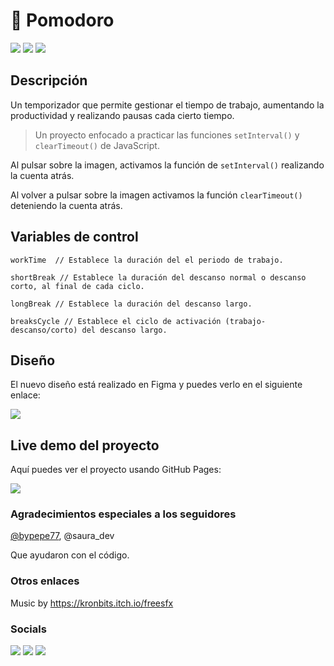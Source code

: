 # 🍅 Pomodoro

[<img src="https://img.shields.io/github/last-commit/altaskur/pomodoro?style=for-the-badge"></img>](https://github.com/altaskur/pomodoro/commits/main) [<img src="https://img.shields.io/github/license/altaskur/pomodoro?style=for-the-badge">](https://github.com/altaskur/pomodoro/blob/main/LICENSE)
[<img src="https://img.shields.io/github/languages/top/altaskur/pomodoro?style=for-the-badge">](https://github.com/altaskur/pomodoro)

## Descripción

Un temporizador que permite gestionar el tiempo de trabajo, aumentando la productividad y realizando pausas cada cierto tiempo.

> Un proyecto enfocado a practicar las funciones ```setInterval()``` y ```clearTimeout()``` de JavaScript.

Al pulsar sobre la imagen, activamos la función de ```setInterval()``` realizando la cuenta atrás.

Al volver a pulsar sobre la imagen activamos la función ```clearTimeout()``` deteniendo la cuenta atrás.

## Variables de control

    workTime  // Establece la duración del el periodo de trabajo.

    shortBreak // Establece la duración del descanso normal o descanso corto, al final de cada ciclo.

    longBreak // Establece la duración del descanso largo.

    breaksCycle // Establece el ciclo de activación (trabajo-descanso/corto) del descanso largo.

## Diseño

El nuevo diseño está realizado en Figma y puedes verlo en el siguiente enlace:

[<img src="https://img.shields.io/badge/Ver%20diseño%20en%20Figma-0ACF83?style=for-the-badge&logo=Figma&logoColor=white">](https://www.figma.com/design/LMED6645xlYYTup2bOm9G2/%F0%9F%8D%85-Pomodoro?node-id=4-27&t=0WjQ51KjWIBc2PzG-1)

## Live demo del proyecto

Aquí puedes ver el proyecto usando GitHub Pages:

[<img src="https://img.shields.io/badge/Ver%20demo%20en%20GitHub%20Pages-242424?style=for-the-badge&logo=GitHub&logoColor=white">](https://altaskur.github.io/pomodoro/)

### Agradecimientos especiales a los seguidores

[@bypepe77](https://github.com/bypepe77), @saura_dev

Que ayudaron con el código.

### Otros enlaces

Music by <https://kronbits.itch.io/freesfx>

### Socials

[<img src="https://img.shields.io/github/followers/altaskur?label=GitHub&color=inactive&logo=Github&style=flat-square"></img>](https://github.com/altaskur)
[<img src="https://img.shields.io/twitter/follow/altaskur?label=Twitter&logo=Twitter&style=flat-square"></img>](https://twitter.com/Altaskur)
[<img src="https://img.shields.io/twitch/status/altaksur?label=Twitch - stream &logo=twitch&style=flat-square"></img>](https://www.twitch.tv/altaskur)
